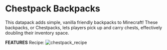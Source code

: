 # Chestpack Backpacks

This datapack adds simple, vanilla friendly backpacks to Minecraft! These backpacks, or Chestpacks, lets players pick up and carry chests, effectively doubling their inventory space.

**FEATURES**
Recipe: ![chestpack_recipe](https://github.com/user-attachments/assets/90fc5e36-4568-4bd2-b30c-4a9b70aa9f10)
